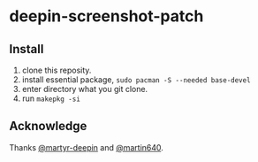 # deepin-screenshot-patch
## Install
1. clone this reposity.
2. install essential package, `sudo pacman -S --needed base-devel`
3. enter directory what you git clone. 
4. run `makepkg -si`

## Acknowledge

Thanks [@martyr-deepin](https://github.com/martyr-deepin) and [@martin640](https://github.com/martin640).

